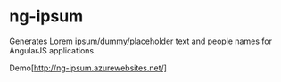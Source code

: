 ng-ipsum
========================================================
Generates Lorem ipsum/dummy/placeholder text and people names for AngularJS applications.

Demo[http://ng-ipsum.azurewebsites.net/]